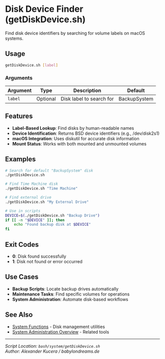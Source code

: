 # Disk Device Finder (getDiskDevice.sh)

Find disk device identifiers by searching for volume labels on macOS systems.

## Usage

```bash
getDiskDevice.sh [label]
```

### Arguments

| Argument | Type | Description | Default |
|----------|------|-------------|---------|
| `label` | Optional | Disk label to search for | BackupSystem |

## Features
- **Label-Based Lookup**: Find disks by human-readable names
- **Device Identification**: Returns BSD device identifiers (e.g., /dev/disk2s1)
- **macOS Integration**: Uses diskutil for accurate disk information
- **Mount Status**: Works with both mounted and unmounted volumes

## Examples

```bash
# Search for default "BackupSystem" disk
./getDiskDevice.sh

# Find Time Machine disk
./getDiskDevice.sh "Time Machine"

# Find external drive
./getDiskDevice.sh "My External Drive"

# Use in scripts
DEVICE=$(./getDiskDevice.sh "Backup Drive")
if [[ -n "$DEVICE" ]]; then
    echo "Found backup disk at $DEVICE"
fi
```

## Exit Codes
- **0**: Disk found successfully
- **1**: Disk not found or error occurred

## Use Cases
- **Backup Scripts**: Locate backup drives automatically
- **Maintenance Tasks**: Find specific volumes for operations
- **System Administration**: Automate disk-based workflows

## See Also
- [System Functions](../lib/system_functions.md) - Disk management utilities
- [System Administration Overview](../overview.md#system-administration) - Related tools

---

*Script Location: `bash/system/getDiskDevice.sh`*  
*Author: Alexander Kucera / babylondreams.de*